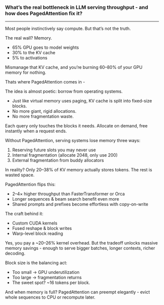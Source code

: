 ### What’s the real bottleneck in LLM serving throughput - and how does PagedAttention fix it?
---

Most people instinctively say compute. But that’s not the truth.

The real wall? Memory.

- 65% GPU goes to model weights
- 30% to the KV cache
- 5% to activations

Mismanage that KV cache, and you’re burning 60–80% of your GPU memory for nothing.

Thats where PagedAttention comes in - 

The idea is almost poetic: borrow from operating systems.

- Just like virtual memory uses paging, KV cache is split into fixed-size blocks.
- No more giant, rigid allocations.
- No more fragmentation waste.

Each query only touches the blocks it needs. Allocate on demand, free instantly when a request ends.

Without PagedAttention, serving systems lose memory three ways:

1. Reserving future slots you may never use
2. Internal fragmentation (allocate 2048, only use 200)
3. External fragmentation from buddy allocators

In reality? Only 20–38% of KV memory actually stores tokens. The rest is wasted space.

PagedAttention flips this:

- 2–4× higher throughput than FasterTransformer or Orca
- Longer sequences & beam search benefit even more
- Shared prompts and prefixes become effortless with copy-on-write

The craft behind it:

- Custom CUDA kernels
- Fused reshape & block writes
- Warp-level block reading

Yes, you pay a ~20–26% kernel overhead. But the tradeoff unlocks massive memory savings - enough to serve bigger batches, longer contexts, richer decoding.

Block size is the balancing act:

- Too small -> GPU underutilization
- Too large -> fragmentation returns
- The sweet spot? ~16 tokens per block.

And when memory is full? PagedAttention can preempt elegantly - evict whole sequences to CPU or recompute later.


